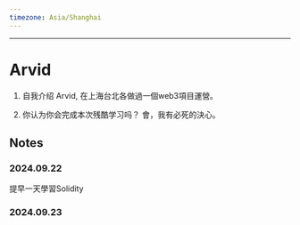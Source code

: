 ```yaml
---
timezone: Asia/Shanghai
---
```


---

# Arvid

1. 自我介绍
Arvid, 在上海台北各做過一個web3項目運營。


2. 你认为你会完成本次残酷学习吗？
   會，我有必死的決心。
## Notes

<!-- Content_START -->
### 2024.09.22
提早一天學習Solidity

### 2024.09.23

### 

<!-- Content_END -->

